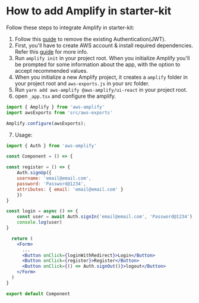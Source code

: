 # How to add Amplify in starter-kit

Follow these steps to integrate Amplify in starter-kit:

1. Follow this [guide](http://localhost:8080/guide/development/authentication.html#how-to-remove-authentication) to remove the existing Authentication(JWT).
2. First, you'll have to create AWS account & install required dependencies. Refer this [guide](https://docs.amplify.aws/start/getting-started/installation/q/integration/react/) for more info.
3. Run `amplify init` in your project root. When you initialize Amplify you'll be prompted for some information about the app, with the option to accept recommended values.
4. When you initialize a new Amplify project, it creates a `amplify` folder in your project root and `aws-exports.js` in your src folder.
5. Run `yarn add aws-amplify @aws-amplify/ui-react` in your project root.
6. open `_app.tsx` and configure the amplify.
```jsx
import { Amplify } from 'aws-amplify'
import awsExports from 'src/aws-exports'

Amplify.configure(awsExports);
```
7. Usage:
```jsx
import { Auth } from 'aws-amplify'

const Component = () => {

const register = () => {
    Auth.signUp({
    username: 'email@email.com',
    password: 'Password@1234',
    attributes: { email: 'email@email.com' }
    })
}

const login = async () => {
    const user = await Auth.signIn('email@email.com', 'Password@1234')
    console.log(user)
}

  return (
    <Form>
      ...
      <Button onClick={loginWithRedirect}>Login</Button>
      <Button onClick={register}>Register</Button>
      <Button onClick={() => Auth.signOut()}>logout</Button>
    </Form>
  )
}

export default Component
```
